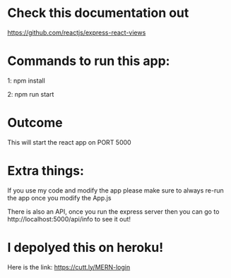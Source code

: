 # Check this documentation out

https://github.com/reactjs/express-react-views

# Commands to run this app:

1: npm install

2: npm run start

# Outcome

This will start the react app on PORT 5000

# Extra things:

If you use my code and modify the app please make sure to always re-run the app once you modify the App.js

There is also an API, once you run the express server then you can go to http://localhost:5000/api/info to see it out!

# I depolyed this on heroku!

Here is the link: https://cutt.ly/MERN-login
